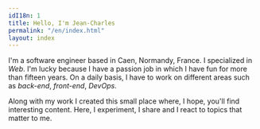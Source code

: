 ```yaml
---
idI18n: 1
title: Hello, I'm Jean‑Charles
permalink: "/en/index.html"
layout: index
---
```


I'm a software engineer based in Caen, Normandy, France. I specialized in _Web_. I'm lucky because I have a passion job in which I have fun for more than fifteen years. On a daily basis, I have to work on different areas such as _back-end_, _front-end_, _DevOps_.

Along with my work I created this small place where, I hope, you'll find interesting content. Here, I experiment, I share and I react to topics that matter to me.